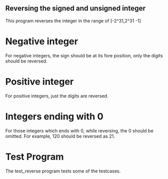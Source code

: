 ## Reversing the signed and unsigned integer
This program reverses the integer in the range of [-2^31,2^31 -1]

# Negative integer
For negative integers, the sign should be at its fore position, only the digits should be reversed.

# Positive integer
For positive integers, just the digits are reversed.

# Integers ending with 0
For those integers which ends with 0, while reversing, the 0 should be omitted. For example, 120 should be reversed as 21.

# Test Program
 The test_reverse program tests some of the testcases.
 
